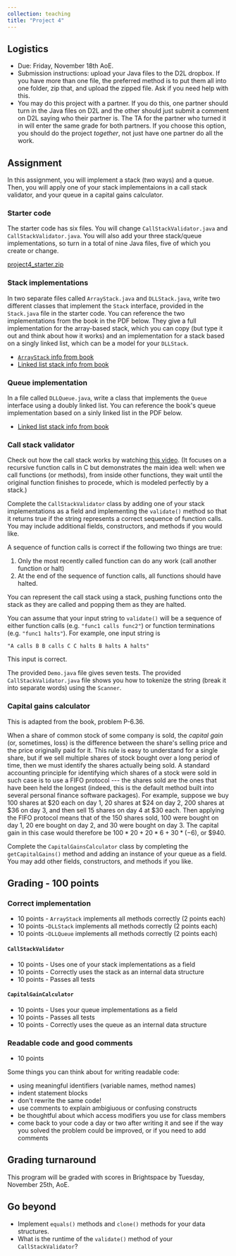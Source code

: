 ```yaml
---
collection: teaching
title: "Project 4"
---
```


## Logistics
* Due: Friday, November 18th AoE.
* Submission instructions: upload your Java files to the D2L dropbox. If you have more than one file, the preferred method is to put them all into one folder, zip
	that, and upload the zipped file. Ask if you need help with this.
* You may do this project with a partner. If you do this, one partner should
	turn in the Java files on D2L and the other should just submit a
	comment on D2L saying who their partner is. The TA for the partner who
	turned it in will enter the same grade for both partners. If you choose
	this option, you should do the project *together*, not just have one
	partner do all the work.


## Assignment

In this assignment, you will implement a stack (two ways) and a queue.
Then, you will apply one of your stack implementaions in a
call stack validator, and your queue in a capital gains calculator.

### Starter code

The starter
code has six files. You will change `CallStackValidator.java` and
`CallStackValidator.java`. You will also add your three stack/queue
implementations, so turn in a total of nine Java files, five of which you
create or change.


[project4_starter.zip](https://lgw2.github.io/teaching/csci132-fall-2022/projects/project4_starter.java)

### Stack implementations

In two separate files called `ArrayStack.java` and `DLLStack.java`, write two
different classes that implement the `Stack` interface, provided in the
`Stack.java` file in the starter code. You can reference the
two implementations from the book in the PDF below. They give a full
implementation for the array-based stack, which you can copy (but type it out
and think about how it works) and an implementation for a stack based on a
singly linked list, which can be a model for your `DLLStack`.

* [`ArrayStack` info from book]()
* [Linked list stack info from book]()

### Queue implementation

In a file called `DLLQueue.java`, write a class that implements the
`Queue` interface using a doubly linked list. You can reference the book's
queue implementation based on a sinly linked list in the PDF below.

* [Linked list stack info from book]()

### Call stack validator

Check out how the call stack works by watching [this video](https://www.youtube.com/watch?v=aCPkszeKRa4). (It focuses on a
recursive function calls in C but demonstrates the main idea well: when we call
functions (or methods), from inside other functions, they wait until
the original function finishes to procede, which is modeled perfectly by a
stack.)

Complete the `CallStackValidator` class by adding one of your stack implementations as a field and
implementing the `validate()` method so that it returns true if the string
represents a correct sequence of function calls. You may include additional
fields, constructors, and methods if you would like.

A sequence of function calls is correct if the following two things are true:
1. Only the most recently called function can do any work (call another
   function or halt)
2. At the end of the sequence of function calls, all functions should have
   halted.

You can represent the call stack using a stack, pushing functions onto the
stack as they are called and popping them as they are halted.

You can assume that your input string to `validate()` will be a sequence of
either function calls (e.g. `"func1 calls func2"`) or function terminations
(e.g. `"func1 halts"`). For example, one input string is

```
"A calls B B calls C C halts B halts A halts"
```

This input is correct.

The provided `Demo.java` file gives seven tests. The provided
`CallStackValidator.java` file shows you how to tokenize the string (break it
into separate words) using the `Scanner`.

### Capital gains calculator

This is adapted from the book, problem P-6.36.

When a share of common stock of some company is sold, the *capital gain* (or,
sometimes, loss) is the difference between the share's selling price and the
price originally paid for it. This rule is easy to understand for a single
share, but if we sell multiple shares of stock bought over a long period of
time, then we must identify the shares actually being sold. A standard
accounting principle for identifying which shares of a stock were sold in such
case is to use a FIFO protocol --- the shares sold are the ones that have been
held the longest (indeed, this is the default method built into several
personal finance software packages). For example, suppose we buy 100 shares at
\$20 each on day 1, 20 shares at \$24 on day 2, 200 shares at \$36 on day 3, and
then sell 15 shares on day 4 at \$30 each. Then applying the FIFO protocol means
that of the 150 shares sold, 100 were bought on day 1, 20 ere bought on day 2,
and 30 were bought on day 3. The capital gain in this case would therefore be
$100*20+20*6+30*(-6)$, or \$940.

Complete the `CapitalGainsCalculator` class by completing the
`getCapitalGains()` method and adding an instance of your queue as a field. You
may add other fields, constructors, and methods if you like.


## Grading - 100 points

### Correct implementation
* 10 points - `ArrayStack` implements all methods correctly (2 points each)
* 10 points -`DLLStack` implements all methods correctly (2 points each)
* 10 points -`DLLQueue` implements all methods correctly (2 points each)

#### `CallStackValidator`
* 10 points - Uses one of your stack implementations as a field
* 10 points - Correctly uses the stack as an internal data structure
* 10 points - Passes all tests

#### `CapitalGainCalculator`
* 10 points - Uses your queue implementations as a field
* 10 points - Passes all tests
* 10 points - Correctly uses the queue as an internal data structure

### Readable code and good comments
* 10 points

Some things you can think about for writing readable code:
* using meaningful identifiers (variable names, method names)
* indent statement blocks
* don't rewrite the same code!
* use comments to explain ambigiuous or confusing constructs
* be thoughtful about which access modifiers you use for class members
* come back to your code a day or two after writing it and see if the way you
	solved the problem could be improved, or if you need to add comments

## Grading turnaround
This program will be graded with scores in Brightspace by Tuesday, November 25th, AoE.

## Go beyond
* Implement `equals()` methods and `clone()` methods for your data structures.
* What is the runtime of the `validate()` method of your `CallStackValidator`?
